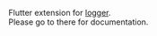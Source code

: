 Flutter extension for [logger](https://github.com/leisim/logger).<br>
Please go to there for documentation.
